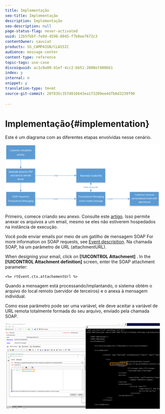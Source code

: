 ```yaml
---
title: Implementação
seo-title: Implementação
description: Implementação
seo-description: null
page-status-flag: never-activated
uuid: 12b5fbbf-fe0d-4598-8845-f7b8ee7672c3
contentOwner: sauviat
products: SG_CAMPAIGN/CLASSIC
audience: message-center
content-type: reference
topic-tags: use-case
discoiquuid: ac1c0a00-41ef-4cc2-bb51-2808ef400bb1
index: y
internal: n
snippet: y
translation-type: tm+mt
source-git-commit: 20f835c357d016643ea1f3209ee4dfb6d3239f90

---
```



# Implementação{#implementation}

Este é um diagrama com as diferentes etapas envolvidas nesse cenário.

![](assets/message-center-uc1.png)

Primeiro, comece criando seu anexo. Consulte este [artigo](../../delivery/using/attaching-files.md#attach-a-personalized-file). Isso permite anexar os arquivos a um email, mesmo se eles não estiverem hospedados na instância de execução.

Você pode enviar emails por meio de um gatilho de mensagem SOAP For more information on SOAP requests, see [Event description](../../message-center/using/event-description.md). Na chamada SOAP, há um parâmetro de URL (attachmentURL).

When designing your email, click on **[!UICONTROL Attachment]** . In the **[!UICONTROL Attachment definition]** screen, enter the SOAP attachment parameter:

```
<%= rtEvent.ctx.attachementUrl %>
```

Quando a mensagem está processando/implantando, o sistema obtém o arquivo do local remoto (servidor de terceiros) e o anexa à mensagem individual.

Como esse parâmetro pode ser uma variável, ele deve aceitar a variável de URL remota totalmente formada do seu arquivo, enviado pela chamada SOAP.

![](assets/message-center-uc2.png)

